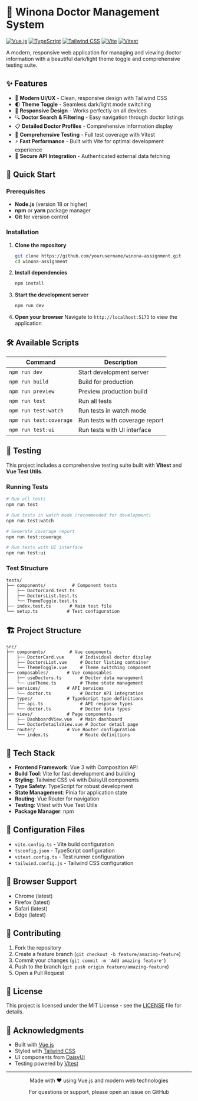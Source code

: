 # 🏥 Winona Doctor Management System

[![Vue.js](https://img.shields.io/badge/Vue.js-3.0+-4FC08D?style=for-the-badge&logo=vue.js&logoColor=white)](https://vuejs.org/)
[![TypeScript](https://img.shields.io/badge/TypeScript-007ACC?style=for-the-badge&logo=typescript&logoColor=white)](https://www.typescriptlang.org/)
[![Tailwind CSS](https://img.shields.io/badge/Tailwind_CSS-38B2AC?style=for-the-badge&logo=tailwind-css&logoColor=white)](https://tailwindcss.com/)
[![Vite](https://img.shields.io/badge/Vite-646CFF?style=for-the-badge&logo=vite&logoColor=white)](https://vitejs.dev/)
[![Vitest](https://img.shields.io/badge/Vitest-6E9F18?style=for-the-badge&logo=vitest&logoColor=white)](https://vitest.dev/)

A modern, responsive web application for managing and viewing doctor information with a beautiful dark/light theme toggle and comprehensive testing suite.

## ✨ Features

- 🎨 **Modern UI/UX** - Clean, responsive design with Tailwind CSS
- 🌓 **Theme Toggle** - Seamless dark/light mode switching
- 📱 **Responsive Design** - Works perfectly on all devices
- 🔍 **Doctor Search & Filtering** - Easy navigation through doctor listings
- 📋 **Detailed Doctor Profiles** - Comprehensive information display
- 🧪 **Comprehensive Testing** - Full test coverage with Vitest
- ⚡ **Fast Performance** - Built with Vite for optimal development experience
- 🔐 **Secure API Integration** - Authenticated external data fetching

## 🚀 Quick Start

### Prerequisites

- **Node.js** (version 18 or higher)
- **npm** or **yarn** package manager
- **Git** for version control

### Installation

1. **Clone the repository**
   ```bash
   git clone https://github.com/yourusername/winona-assignment.git
   cd winona-assignment
   ```

2. **Install dependencies**
   ```bash
   npm install
   ```

3. **Start the development server**
   ```bash
   npm run dev
   ```

4. **Open your browser**
   Navigate to `http://localhost:5173` to view the application

## 🛠️ Available Scripts

| Command | Description |
|---------|-------------|
| `npm run dev` | Start development server |
| `npm run build` | Build for production |
| `npm run preview` | Preview production build |
| `npm run test` | Run all tests |
| `npm run test:watch` | Run tests in watch mode |
| `npm run test:coverage` | Run tests with coverage report |
| `npm run test:ui` | Run tests with UI interface |

## 🧪 Testing

This project includes a comprehensive testing suite built with **Vitest** and **Vue Test Utils**.

### Running Tests

```bash
# Run all tests
npm run test

# Run tests in watch mode (recommended for development)
npm run test:watch

# Generate coverage report
npm run test:coverage

# Run tests with UI interface
npm run test:ui
```

### Test Structure

```
tests/
├── components/          # Component tests
│   ├── DoctorCard.test.ts
│   ├── DoctorsList.test.ts
│   └── ThemeToggle.test.ts
├── index.test.ts       # Main test file
└── setup.ts           # Test configuration
```

## 🏗️ Project Structure

```
src/
├── components/         # Vue components
│   ├── DoctorCard.vue      # Individual doctor display
│   ├── DoctorsList.vue     # Doctor listing container
│   └── ThemeToggle.vue     # Theme switching component
├── composables/       # Vue composables
│   ├── useDoctors.ts       # Doctor data management
│   └── useTheme.ts         # Theme state management
├── services/          # API services
│   └── doctor.ts           # Doctor API integration
├── types/             # TypeScript type definitions
│   ├── api.ts              # API response types
│   └── doctor.ts           # Doctor data types
├── views/             # Page components
│   ├── DashboardView.vue   # Main dashboard
│   └── DoctorDetailsView.vue # Doctor detail page
└── router/            # Vue Router configuration
    └── index.ts            # Route definitions
```

## 🎨 Tech Stack

- **Frontend Framework**: Vue 3 with Composition API
- **Build Tool**: Vite for fast development and building
- **Styling**: Tailwind CSS v4 with DaisyUI components
- **Type Safety**: TypeScript for robust development
- **State Management**: Pinia for application state
- **Routing**: Vue Router for navigation
- **Testing**: Vitest with Vue Test Utils
- **Package Manager**: npm

## 🔧 Configuration Files

- `vite.config.ts` - Vite build configuration
- `tsconfig.json` - TypeScript configuration
- `vitest.config.ts` - Test runner configuration
- `tailwind.config.js` - Tailwind CSS configuration

## 📱 Browser Support

- Chrome (latest)
- Firefox (latest)
- Safari (latest)
- Edge (latest)

## 🤝 Contributing

1. Fork the repository
2. Create a feature branch (`git checkout -b feature/amazing-feature`)
3. Commit your changes (`git commit -m 'Add amazing feature'`)
4. Push to the branch (`git push origin feature/amazing-feature`)
5. Open a Pull Request

## 📄 License

This project is licensed under the MIT License - see the [LICENSE](LICENSE) file for details.

## 🙏 Acknowledgments

- Built with [Vue.js](https://vuejs.org/)
- Styled with [Tailwind CSS](https://tailwindcss.com/)
- UI components from [DaisyUI](https://daisyui.com/)
- Testing powered by [Vitest](https://vitest.dev/)

---

<div align="center">
  <p>Made with ❤️ using Vue.js and modern web technologies</p>
  <p>For questions or support, please open an issue on GitHub</p>
</div>
